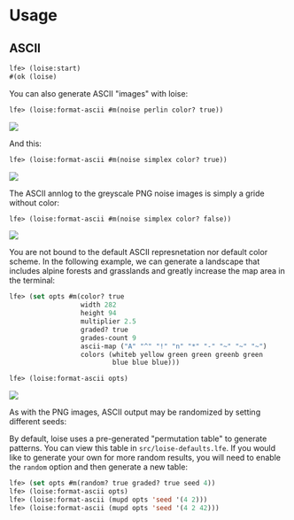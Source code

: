 # Usage

## ASCII

``` cl
lfe> (loise:start)
#(ok (loise)
```

You can also generate ASCII "images" with loise:

```cl
lfe> (loise:format-ascii #m(noise perlin color? true))
```
<img src="../priv/images/perlin-ascii.png" />

And this:

```cl
lfe> (loise:format-ascii #m(noise simplex color? true))
```
<img src="../priv/images/simplex-ascii.png" />

The ASCII annlog to the greyscale PNG noise images is simply a
gride without color:

``` cl
lfe> (loise:format-ascii #m(noise simplex color? false))
```

<img src="../priv/images/simplex-ascii-no-color.png" />

You are not bound to the default ASCII represnetation nor default
color scheme. In the following example, we can generate a landscape
that includes alpine forests and grasslands and greatly increase the
map area in the terminal:

```cl
lfe> (set opts #m(color? true
                  width 282
                  height 94
                  multiplier 2.5
                  graded? true
                  grades-count 9
                  ascii-map ("A" "^" "!" "n" "*" "-" "~" "~" "~")
                  colors (whiteb yellow green green greenb green
                          blue blue blue)))

lfe> (loise:format-ascii opts)
```
<a href="https://raw.githubusercontent.com/lfex/loise/master/priv/images/simplex-ascii-2.png"><img src="../priv/images/simplex-ascii-2-small.png" /></a>

As with the PNG images, ASCII output may be randomized by setting different seeds:


By default, loise uses a pre-generated "permutation table" to generate patterns.
You can view this table in `src/loise-defaults.lfe`. If you would like to
generate your own for more random results, you will need to enable the `random`
option and then generate a new table:

```cl
lfe> (set opts #m(random? true graded? true seed 4))
lfe> (loise:format-ascii opts)
lfe> (loise:format-ascii (mupd opts 'seed '(4 2)))
lfe> (loise:format-ascii (mupd opts 'seed '(4 2 42)))
```
